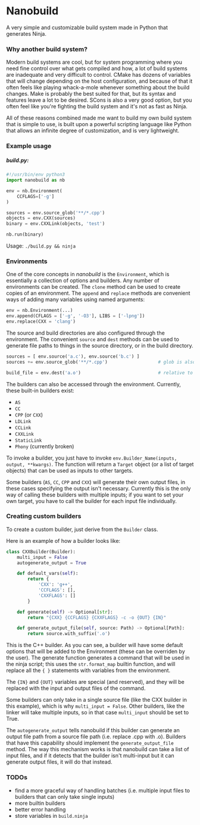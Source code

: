 # Nanobuild

A very simple and customizable build system made in Python that generates Ninja.

### Why another build system?

Modern build systems are cool, but for system programming where you need fine control over what gets compiled and how, a lot of build systems are inadequate and very difficult to control. CMake has dozens of variables that will change depending on the host configuration, and because of that it often feels like playing whack-a-mole whenever something about the build changes. Make is probably the best suited for that, but its syntax and features leave a lot to be desired. SCons is also a very good option, but you often feel like you're fighting the build system and it's not as fast as Ninja.

All of these reasons combined made me want to build my own build system that is simple to use, is built upon a powerful scripting language like Python that allows an infinite degree of customization, and is very lightweight.

### Example usage

##### build.py:

```Python
#!/usr/bin/env python3
import nanobuild as nb

env = nb.Environment(
    CCFLAGS=['-g']
)

sources = env.source_glob('**/*.cpp')
objects = env.CXX(sources)
binary = env.CXXLink(objects, 'test')

nb.run(binary)
```

Usage: `./build.py && ninja`

### Environments

One of the core concepts in *nanobuild* is the `Environment`, which is essentially a collection of options and builders. Any number of environments can be created. The `clone` method can be used to create copies of an environment. The `append` and `replace` methods are convenient ways of adding many variables using named arguments:

```Python
env = nb.Environment(...)
env.append(CFLAGS = ['-g', '-O3'], LIBS = ['-lpng'])
env.replace(CXX = 'clang')
```

The source and build directories are also configured through the environment. The convenient `source` and `dest` methods can be used to generate file paths to things in the source directory, or in the build directory.

```Python
sources = [ env.source('a.c'), env.source('b.c') ]
sources += env.source_glob('**/*.cpp')                   # glob is also supported

build_file = env.dest('a.o')                             # relative to build directory
```

The builders can also be accessed through the environment. Currently, these built-in builders exist:

* `AS`
* `CC`
* `CPP` (or `CXX`)
* `LDLink`
* `CCLink`
* `CXXLink`
* `StaticLink`
* `Phony` (currently broken)

To invoke a builder, you just have to invoke `env.Builder_Name(inputs, output, **kwargs)`. The function will return a `Target` object (or a list of target objects) that can be used as inputs to other targets.

Some builders (`AS`, `CC`, `CPP` and `CXX`) will generate their own output files, in these cases specifying the output isn't necessary. Currently this is the only way of calling these builders with multiple inputs; if you want to set your own target, you have to call the builder for each input file individually.

### Creating custom builders

To create a custom builder, just derive from the `Builder` class.

Here is an example of how a builder looks like:

```Python
class CXXBuilder(Builder):
    multi_input = False
    autogenerate_output = True

    def default_vars(self):
        return {
            'CXX': 'g++',
            'CCFLAGS': [],
            'CXXFLAGS': []
        }

    def generate(self) -> Optional[str]:
        return "{CXX} {CCFLAGS} {CXXFLAGS} -c -o {OUT} {IN}"

    def generate_output_file(self, source: Path) -> Optional[Path]:
        return source.with_suffix('.o')
```

This is the C++ builder. As you can see, a builder will have some default options that will be added to the Environment (these can be overriden by the user). The generate function generates a command that will be used in the ninja script; this uses the `str.format_map` builtin function, and will replace all the `{ }` statements with variables from the environment.

The `{IN}` and `{OUT}` variables are special (and reserved), and they will be replaced with the input and output files of the command.

Some builders can only take in a single source file (like the CXX builder in this example), which is why `multi_input = False`. Other builders, like the linker will take multiple inputs, so in that case `multi_input` should be set to True.

The `autogenerate_output` tells nanobuild if this builder can generate an output file path from a source file path (i.e. replace .cpp with .o). Builders that have this capability should implement the `generate_output_file` method. The way this mechanism works is that nanobuild can take a list of input files, and if it detects that the builder isn't multi-input but it can generate output files, it will do that instead.

### TODOs

* find a more graceful way of handling batches (i.e. multiple input files to builders that can only take single inputs)
* more builtin builders
* better error handling
* store variables in `build.ninja`